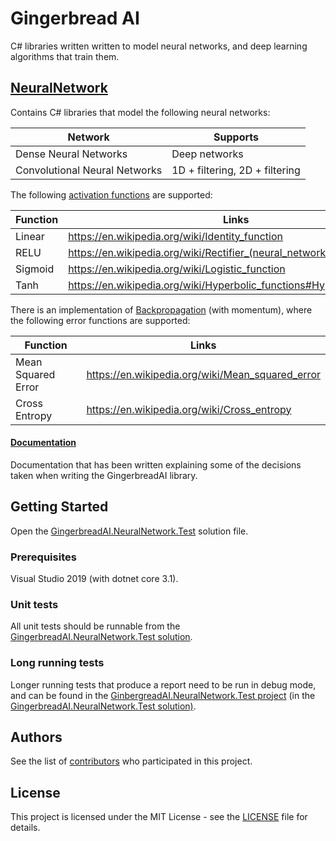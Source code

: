 # Gingerbread AI

C# libraries written written to model neural networks, and deep learning algorithms that train them.

## [NeuralNetwork](NeuralNetwork)

Contains C# libraries that model the following neural networks:

| Network                       | Supports                       |
| ----------------------------- | ------------------------------ |
| Dense Neural Networks         | Deep networks                  |
| Convolutional Neural Networks | 1D + filtering, 2D + filtering |

The following [activation functions](https://en.wikipedia.org/wiki/Activation_function) are supported:

| Function | Links                                                        |
| -------- | ------------------------------------------------------------ |
| Linear   | https://en.wikipedia.org/wiki/Identity_function              |
| RELU     | https://en.wikipedia.org/wiki/Rectifier_(neural_networks)    |
| Sigmoid  | https://en.wikipedia.org/wiki/Logistic_function              |
| Tanh     | https://en.wikipedia.org/wiki/Hyperbolic_functions#Hyperbolic_tangent |

There is an implementation of [Backpropagation](https://en.wikipedia.org/wiki/Backpropagation) (with momentum), where the following error functions are supported:

| Function           | Links                                            |
| ------------------ | ------------------------------------------------ |
| Mean Squared Error | https://en.wikipedia.org/wiki/Mean_squared_error |
| Cross Entropy      | https://en.wikipedia.org/wiki/Cross_entropy      |

#### [Documentation](Documentation)

Documentation that has been written explaining some of the decisions taken when writing the GingerbreadAI library.

## Getting Started

Open the [GingerbreadAI.NeuralNetwork.Test](NeuralNetwork/GingerbreadAI.NeuralNetwork.Test.sln) solution file.

### Prerequisites

Visual Studio 2019 (with dotnet core 3.1).

### Unit tests

All unit tests should be runnable from the [GingerbreadAI.NeuralNetwork.Test solution](NeuralNetwork).

### Long running tests

Longer running tests that produce a report need to be run in debug mode, and can be found in the [GinbergreadAI.NeuralNetwork.Test project](NeuralNetwork\Test\GingerbreadAI.NeuralNetwork.Test) (in the [GingerbreadAI.NeuralNetwork.Test solution)](NeuralNetwork).

## Authors

See the list of [contributors](https://github.com/benchiverton/GingerbreadAI/contributors) who participated in this project.

## License

This project is licensed under the MIT License - see the [LICENSE](LICENSE) file for details.
